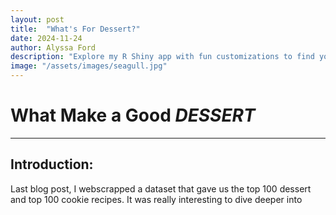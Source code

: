 ```yaml
---
layout: post
title:  "What's For Dessert?"
date: 2024-11-24
author: Alyssa Ford
description: "Explore my R Shiny app with fun customizations to find your favorite dessert!"
image: "/assets/images/seagull.jpg"
---
```


<h1>What Make a Good <em><strong>DESSERT</strong></em></h1>

---

## Introduction:

Last blog post, I webscrapped a dataset that gave us the top 100 dessert and top 100 cookie recipes. It was really interesting to dive deeper into 

